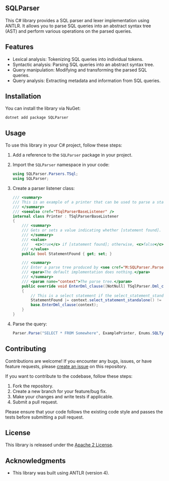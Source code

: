## SQLParser

This C# library provides a SQL parser and lexer implementation using ANTLR. It allows you to parse SQL queries into an abstract syntax tree (AST) and perform various operations on the parsed queries.

## Features

- Lexical analysis: Tokenizing SQL queries into individual tokens.
- Syntactic analysis: Parsing SQL queries into an abstract syntax tree.
- Query manipulation: Modifying and transforming the parsed SQL queries.
- Query analysis: Extracting metadata and information from SQL queries.

## Installation

You can install the library via NuGet:

```
dotnet add package SQLParser
```

## Usage

To use this library in your C# project, follow these steps:

1. Add a reference to the `SQLParser` package in your project.
2. Import the `SQLParser` namespace in your code:

   ```csharp
   using SQLParser.Parsers.TSql;
   using SQLParser;
   ```

3. Create a parser listener class:

    ```csharp
    /// <summary>
    /// This is an example of a printer that can be used to parse a statement.
    /// </summary>
    /// <seealso cref="TSqlParserBaseListener" />
    internal class Printer : TSqlParserBaseListener
    {
        /// <summary>
        /// Gets or sets a value indicating whether [statement found].
        /// </summary>
        /// <value>
        ///   <c>true</c> if [statement found]; otherwise, <c>false</c>.
        /// </value>
        public bool StatementFound { get; set; }

        /// <summary>
        /// Enter a parse tree produced by <see cref="M:SQLParser.Parsers.TSql.TSqlParser.dml_clause" />.
        /// <para>The default implementation does nothing.</para>
        /// </summary>
        /// <param name="context">The parse tree.</param>
        public override void EnterDml_clause([NotNull] TSqlParser.Dml_clauseContext context)
        {
            // This is a select statement if the select_statement_standalone is not null
            StatementFound |= context.select_statement_standalone() != null;
            base.EnterDml_clause(context);
        }
    }

    ```

4. Parse the query:

   ```csharp
   Parser.Parse("SELECT * FROM Somewhere", ExamplePrinter, Enums.SQLType.TSql);
   ```

## Contributing

Contributions are welcome! If you encounter any bugs, issues, or have feature requests, please [create an issue](https://github.com/JaCraig/SQLParser/issues) on this repository.

If you want to contribute to the codebase, follow these steps:

1. Fork the repository.
2. Create a new branch for your feature/bug fix.
3. Make your changes and write tests if applicable.
4. Submit a pull request.

Please ensure that your code follows the existing code style and passes the tests before submitting a pull request.

## License

This library is released under the [Apache 2 License](https://github.com/JaCraig/SQLParser/blob/master/LICENSE).

## Acknowledgments

- This library was built using ANTLR (version 4).